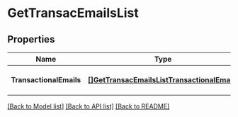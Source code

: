 # GetTransacEmailsList

## Properties
Name | Type | Description | Notes
------------ | ------------- | ------------- | -------------
**TransactionalEmails** | [**[]GetTransacEmailsListTransactionalEmails**](GetTransacEmailsListTransactionalEmails.md) |  | [optional] [default to null]

[[Back to Model list]](../README.md#documentation-for-models) [[Back to API list]](../README.md#documentation-for-api-endpoints) [[Back to README]](../README.md)

